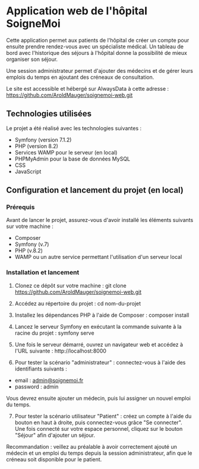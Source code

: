 # Application web de l'hôpital SoigneMoi

Cette application permet aux patients de l'hôpital de créer un compte pour ensuite prendre rendez-vous avec un spécialiste médical. Un tableau de bord avec l'historique des séjours à l'hôpital donne la possibilité de mieux organiser son séjour. 

Une session administrateur permet d'ajouter des médecins et de gérer leurs emplois du temps en ajoutant des créneaux de consultation.

Le site est accessible et hébergé sur AlwaysData à cette adresse :  https://github.com/AroldMauger/soignemoi-web.git

## Technologies utilisées

Le projet a été réalisé avec les technologies suivantes :

- Symfony (version 7.1.2)
- PHP (version 8.2)
- Services WAMP pour le serveur (en local)
- PHPMyAdmin pour la base de données MySQL
- CSS
- JavaScript

## Configuration et lancement du projet (en local)

### Prérequis

Avant de lancer le projet, assurez-vous d'avoir installé les éléments suivants sur votre machine :

- Composer
- Symfony (v.7)
- PHP (v.8.2)
- WAMP ou un autre service permettant l'utilisation d'un serveur local

### Installation et lancement

1. Clonez ce dépôt sur votre machine :
   git clone https://github.com/AroldMauger/soignemoi-web.git

2. Accédez au répertoire du projet :
   cd nom-du-projet

3. Installez les dépendances PHP à l'aide de Composer :
   composer install

4. Lancez le serveur Symfony en exécutant la commande suivante à la racine du projet :
   symfony serve

5. Une fois le serveur démarré, ouvrez un navigateur web et accédez à l'URL suivante :
   http://localhost:8000

6. Pour tester la scénario "administrateur" : connectez-vous à l'aide des identifiants suivants :
- email : admin@soignemoi.fr
- password : admin

Vous devrez ensuite ajouter un médecin, puis lui assigner un nouvel emploi du temps.

7. Pour tester la scénario utilisateur "Patient" : créez un compte à l'aide du bouton en haut à droite, puis connectez-vous grâce "Se connecter".
Une fois connecté sur votre espace personnel, cliquez sur le bouton "Séjour" afin d'ajouter un séjour. 

Recommandation : veillez au préalable à avoir correctement ajouté un médecin et un emploi du temps depuis la session administrateur, afin que le créneau soit disponible pour le patient. 

